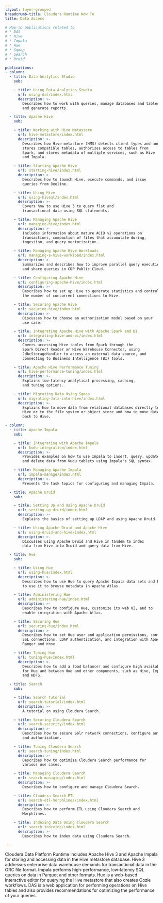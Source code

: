```yaml
---
layout: foyer-grouped
breadcrumb-title: Cloudera Runtime How To
title: Data Access

# How-to publications related to
# * DAS
# * Hive
# * Impala
# * Hue
# * Sqoop
# * Search
# * Druid

publications:
- column:
  - title: Data Analytics Studio
    sub:

    - title: Using Data Analytics Studio
      url: using-das/index.html
      description: >-
        Describes how to work with queries, manage databases and tables,
        and generate reports.

  - title: Apache Hive
    sub:

    - title: Working with Hive Metastore
      url: hive-metastore/index.html
      description: >-
        Describes how Hive metastore (HMS) detects client types and and
        stores compatible tables, authorizes access to tables from
        Spark, and stores metadata of multiple services, such as Hive
        and Impala.

    - title: Starting Apache Hive
      url: starting-hive/index.html
      description: >-
        Describes how to launch Hive, execute commands, and issue
        queries from Beeline.

    - title: Using Hive
      url: using-hiveql/index.html
      description: >-
        Covers how to use Hive 3 to query flat and
        transactional data using SQL statements.

    - title: Managing Apache Hive
      url: managing-hive/index.html
      description: >-
        Includes information about mature ACID v2 operations on
        transactions, compaction of files that accumulate during,
        ingestion, and query vectorization.

    - title: Managing Apache Hive Workloads
      url: managing-a-hive-workload/index.html
      description: >-
        Summarizes and describes how to improve parallel query execution
        and share queries in CDP Public Cloud.

    - title: Configuring Apache Hive
      url: configuring-apache-hive/index.html
      description: >-
        Describes how to set up Hive to generate statistics and control
        the number of concurrent connections to Hive.

    - title: Securing Apache Hive
      url: securing-hive/index.html
      description: >-
        Discusses how to choose an authorization model based on your
        use case.

    - title: Integrating Apache Hive with Apache Spark and BI
      url: integrating-hive-and-bi/index.html
      description: >-
        Covers accessing Hive tables from Spark through the
        Spark Direct Reader or Hive Warehouse Connector, using
        JdbcStorageHandler to access an external data source, and
        connecting to Business Intelligence (BI) tools.

    - title: Apache Hive Performance Tuning
      url: hive-performance-tuning/index.html
      description: >-
        Explains low-latency analytical processing, caching,
        and tuning options.

    - title: Migrating Data Using Sqoop
      url: migrating-data-into-hive/index.html
      description: >-
        Explains how to move data from relational databases directly to
        Hive or to the file system or object store and how to move data
        back to Hive.

- column:
  - title: Apache Impala
    sub:

    - title: Integrating with Apache Impala
      url: kudu-integration/index.html
      description: >-
        Provides examples on how to use Impala to insert, query, update,
        and delete data from Kudu tablets using Impala's SQL syntax.

    - title: Managing Apache Impala
      url: impala-manage/index.html
      description: >-
        Presents the task topics for configuring and managing Impala.

  - title: Apache Druid
    sub:

    - title: Setting Up and Using Apache Druid
      url: setting-up-druid/index.html
      description: >-
        Explains the basics of setting up LDAP and using Apache Druid.

    - title: Using Apache Druid and Apache Hive
      url: using-druid-and-hive/index.html
      description: >-
        Discusses using Apache Druid and Hive in tandem to index 
        data from Hive into Druid and query data from Hive.

  - title: Hue
    sub:

    - title: Using Hue
      url: using-hue/index.html
      description: >-
        Describes how to use Hue to query Apache Impala data sets and how
        to use it to browse metadata in Apache Atlas.

    - title: Administering Hue
      url: administering-hue/index.html
      description: >-
        Describes how to configure Hue, customize its web UI, and to
        enable integration with Apache Atlas.

    - title: Securing Hue
      url: securing-hue/index.html
      description: >-
        Describes how to set Hue user and application permissions, configure
        SSL connections, LDAP authentication, and integration with Apache
        Ranger and Knox.

    - title: Tuning Hue
      url: tuning-hue/index.html
      description: >-
        Describes how to add a load balancer and configure high availability
        for Hue and between Hue and other components, such as Hive, Impala,
        and HDFS.

  - title: Search
    sub:

    - title: Search Tutorial
      url: search-tutorial/index.html
      description: >-
        A tutorial on using Cloudera Search.

    - title: Securing Cloudera Search
      url: search-security/index.html
      description: >-
        Describes how to secure Solr network connections, configure authentication
        and authorization.

    - title: Tuning Cloudera Search
      url: search-tuning/index.html
      description: >-
        Describes how to optimize Cloudera Search performance for
        various use cases.

    - title: Managing Cloudera Search
      url: search-managing/index.html
      description: >-
        Describes how to configure and manage Cloudera Search.

    - title: Cloudera Search ETL
      url: search-etl-morphlines/index.html
      description: >-
        Describes how to perform ETL using Cloudera Search and
        Morphlines.

    - title: Indexing Data Using Cloudera Search
      url: search-indexing/index.html
      description: >-
        Describes how to index data using Cloudera Search.

---
```


Cloudera Data Platform Runtime includes Apache Hive 3 and Apache Impala
for storing and accessing data in the Hive metastore database. Hive 3
addresses enterprise data warehouse demands for transactional data in
the ORC file format. Impala performs high-performance, low-latency SQL
queries on data in Parquet and other formats. Hue is a web-based interactive
editor for querying the Hive metastore that also creates Oozie workflows. DAS
is a web application for performing operations on Hive tables and also
provides recommendations for optimizing the performance of your queries.

